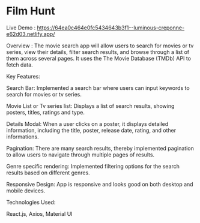# Film Hunt

Live Demo : https://64ea0c464e0fc5434643b3f1--luminous-creponne-e62d03.netlify.app/

Overview : 
The movie search app will allow users to search for movies or tv series, view their details, filter search results, and browse through a list of them across several pages. It uses the The Movie Database (TMDb) API to fetch data.

Key Features:

Search Bar: Implemented a search bar where users can input keywords to search for movies or tv series.

Movie List or Tv series list: Displays a list of search results, showing posters, titles, ratings and type.

Details Modal: When a user clicks on a poster, it displays detailed information, including the title, poster, release date, rating, and other informations.

Pagination: There are many search results, thereby implemented pagination to allow users to navigate through multiple pages of results.

Genre specific rendering: Implemented filtering options for the search results based on different genres.

Responsive Design: App is responsive and looks good on both desktop and mobile devices.


Technologies Used:

React.js,
Axios,
Material UI
